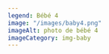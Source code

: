 ```yaml
---
legend: Bébé 4
image: "/images/baby4.png"
imageAlt: photo de bébé 4
imageCategory: img-baby
---
```


